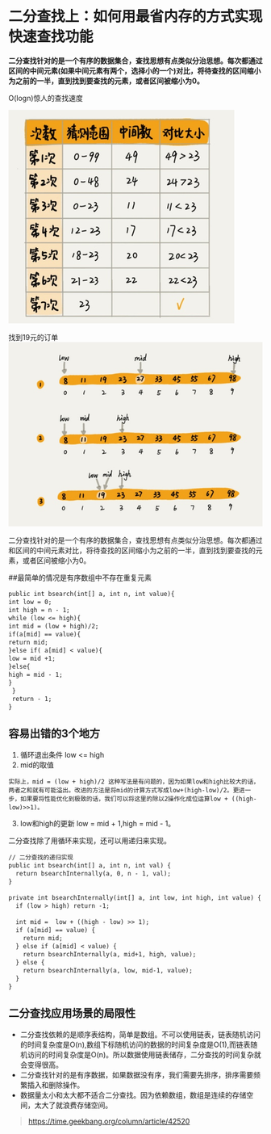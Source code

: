 # 二分查找上：如何用最省内存的方式实现快速查找功能

**二分查找针对的是一个有序的数据集合，查找思想有点类似分治思想。每次都通过区间的中间元素(如果中间元素有两个，选择小的一个)对比，将待查找的区间缩小为之前的一半，直到找到要查找的元素，或者区间被缩小为0。**

O(logn)惊人的查找速度


![](media/15542117663830/15550740736026.jpg)

找到19元的订单
![](media/15542117663830/15550743058779.jpg)

二分查找针对的是一个有序的数据集合，查找思想有点类似分治思想。每次都通过和区间的中间元素对比，将待查找的区间缩小为之前的一半，直到找到要查找的元素，或者区间被缩小为0。

##最简单的情况是有序数组中不存在重复元素
```
public int bsearch(int[] a, int n, int value){
int low = 0;
int high = n - 1;
while (low <= high){
int mid = (low + high)/2;
if(a[mid] == value){
return mid;
}else if( a[mid] < value){
low = mid +1;
}else{
high = mid - 1;
}
 }
 return - 1;
}
```

## 容易出错的3个地方

1. 循环退出条件
low <= high 
2. mid的取值
```
实际上，mid = (low + high)/2 这种写法是有问题的，因为如果low和high比较大的话，两者之和就有可能溢出。改进的方法是将mid的计算方式写成low+(high-low)/2。更进一步，如果要将性能优化到极致的话，我们可以将这里的除以2操作化成位运算low + ((high-low)>>1)。
``` 
3. low和high的更新
low = mid + 1,high = mid - 1。

二分查找除了用循环来实现，还可以用递归来实现。
```
// 二分查找的递归实现
public int bsearch(int[] a, int n, int val) {
  return bsearchInternally(a, 0, n - 1, val);
}

private int bsearchInternally(int[] a, int low, int high, int value) {
  if (low > high) return -1;

  int mid =  low + ((high - low) >> 1);
  if (a[mid] == value) {
    return mid;
  } else if (a[mid] < value) {
    return bsearchInternally(a, mid+1, high, value);
  } else {
    return bsearchInternally(a, low, mid-1, value);
  }
}

```

## 二分查找应用场景的局限性
* 二分查找依赖的是顺序表结构，简单是数组。不可以使用链表，链表随机访问的时间复杂度是O(n),数组下标随机访问的数据的时间复杂度是O(1),而链表随机访问的时间复杂度是O(n)。所以数据使用链表储存，二分查找的时间复杂就会变得很高。
* 二分查找针对的是有序数据，如果数据没有序，我们需要先排序，排序需要频繁插入和删除操作。
* 数据量太小和太大都不适合二分查找。因为依赖数组，数组是连续的存储空间，太大了就浪费存储空间。


> https://time.geekbang.org/column/article/42520